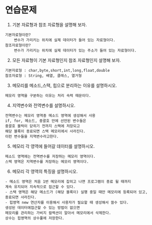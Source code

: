 # 연습문제
1. 기본 자료형과 참조 자료형을 설명해 보자.
```
기본자료형이란? 
    변수가 가리키는 위치에 실제 데이터가 들어 있는 자료형이다.
참조자료형이란? 
    변수가 가리키는 위치에 실제 데이터가 있는 주소가 들어 있는 자료형이다.
```
2. 모든 자료형이 기본 자료형인지 참조 자료형인지 설명해 보자.
```
기본자료형 : char,byte,short,int,long,float,double
참조자료형 : String, 배열, 클래스, 열거형
```
3. 메모리를 메소드,스택, 힙으로 분리하는 이유를 설명하시오.
```
메모리 영역을 구분하는 이유는 처리 속력 때문이다.
```
4. 지역변수와 전역변수를 설명하시오.
```
전역변수는 메모리 영역중 메소드 영역에 생성해서 사용
if, for, 메소드, 중괄호 안에 선언된 변수들은 
중괄호 블럭이 닫히기 전까지 스택에 저장되고 
해당 블록이 종료되면 스택 메모리에서 사라진다. 
이런 변수들을 지역변수라고한다.
```
5. 메모리 각 영역에 들어갈 데이터를 설명하시오.
```
메소드 영역에는 전역변수를 저장하는 메모리 영역이다.
스택 영역은 지역변수를 저장하는 메모리 영역이다.
```
6. 메모리 각 영역의 특징을 설명하시오.
```
- 메소드 영역은 처음 1번 메모리에 잡히고 나면 프로그램이 종료 될 때까지 
계속 유지되어 지속적으로 접근할 수 있다.
- 스택 영역은 해당 메소드가 (해당 블록이) 실행 중일 때만 메모리에 등록되어 있고, 
종료되면 사라진다.
- 힙영역 new 연산자를 이용해서 사용자가 필요할 때 생성해서 쓸수 있다. 
생성된 데이터에접근할 수 있는 방법이 없으면 
메모리를 관리하는 가비지 컬렉션이 알아서 메모리에서 삭제한다. 
상수는 힙영역의 상수풀에 저장한다.
```
